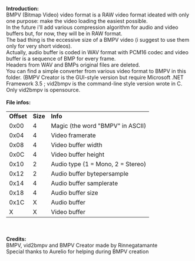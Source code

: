 <b>Introduction:</b><br>
BMPV (Bitmap Video) video format is a RAW video format ideated with only one purpose: make the video loading the easiest possible.<br>
In the future i'll add various compression algorithm for audio and video buffers but, for now, they will be in RAW format.<br>
The bad thing is the eccessive size of a BMPV video (i suggest to use them only for very short videos).<br>
Actually, audio buffer is coded in WAV format with PCM16 codec and video buffer is a sequence of BMP for every frame.<br>
Headers from WAV and BMPs original files are deleted.<br>
You can find a simple converter from various video format to BMPV in this folder. (BMPV Creator is the GUI-style version but require Microsoft .NET Framework 3.5 ; vid2bmpv is the command-line style version wrote in C. Only vid2bmpv is opensource.<br>
<br>
<b>File infos:</b>
<table>
<tr>
<td><b>Offset</b></td>
<td><b>Size</b></td>
<td><b>Info</b></td>
</tr>
<tr>
<td>0x00</td>
<td>4</td>
<td>Magic (the word "BMPV" in ASCII)</td>
</tr>
<tr>
<tr>
<td>0x04</td>
<td>4</td>
<td>Video framerate</td>
</tr>
<tr>
<td>0x08</td>
<td>4</td>
<td>Video buffer width</td>
</tr>
<tr>
<td>0x0C</td>
<td>4</td>
<td>Video buffer height</td>
</tr>
<tr>
<td>0x10</td>
<td>2</td>
<td>Audio type (1 = Mono, 2 = Stereo)</td>
</tr>
<tr>
<td>0x12</td>
<td>2</td>
<td>Audio buffer bytepersample</td>
</tr>
<tr>
<td>0x14</td>
<td>4</td>
<td>Audio buffer samplerate</td>
</tr>
<tr>
<td>0x18</td>
<td>4</td>
<td>Audio buffer size</td>
</tr>
<tr>
<td>0x1C</td>
<td>X</td>
<td>Audio buffer</td>
</tr>
<tr>
<td>X</td>
<td>X</td>
<td>Video buffer</td>
</tr></table><br><br>
<b>Credits:</b><br>
BMPV, vid2bmpv and BMPV Creator made by Rinnegatamante<br>
Special thanks to Aurelio for helping during BMPV creation
